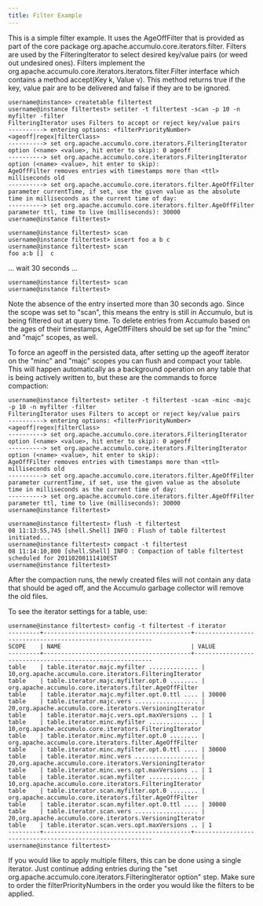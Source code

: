 ```yaml
---
title: Filter Example
---
```


This is a simple filter example.  It uses the AgeOffFilter that is provided as 
part of the core package org.apache.accumulo.core.iterators.filter.  Filters are used by
the FilteringIterator to select desired key/value pairs (or weed out undesired 
ones).  Filters implement the org.apache.accumulo.core.iterators.iterators.filter.Filter interface which 
contains a method accept(Key k, Value v).  This method returns true if the key, 
value pair are to be delivered and false if they are to be ignored.

    username@instance> createtable filtertest
    username@instance filtertest> setiter -t filtertest -scan -p 10 -n myfilter -filter
    FilteringIterator uses Filters to accept or reject key/value pairs
    ----------> entering options: <filterPriorityNumber> <ageoff|regex|filterClass>
    ----------> set org.apache.accumulo.core.iterators.FilteringIterator option (<name> <value>, hit enter to skip): 0 ageoff
    ----------> set org.apache.accumulo.core.iterators.FilteringIterator option (<name> <value>, hit enter to skip): 
    AgeOffFilter removes entries with timestamps more than <ttl> milliseconds old
    ----------> set org.apache.accumulo.core.iterators.filter.AgeOffFilter parameter currentTime, if set, use the given value as the absolute time in milliseconds as the current time of day: 
    ----------> set org.apache.accumulo.core.iterators.filter.AgeOffFilter parameter ttl, time to live (milliseconds): 30000
    username@instance filtertest> 
    
    username@instance filtertest> scan
    username@instance filtertest> insert foo a b c
    username@instance filtertest> scan
    foo a:b []	c
    
... wait 30 seconds ...
    
    username@instance filtertest> scan
    username@instance filtertest>

Note the absence of the entry inserted more than 30 seconds ago.  Since the
scope was set to "scan", this means the entry is still in Accumulo, but is
being filtered out at query time.  To delete entries from Accumulo based on
the ages of their timestamps, AgeOffFilters should be set up for the "minc"
and "majc" scopes, as well.

To force an ageoff in the persisted data, after setting up the ageoff iterator 
on the "minc" and "majc" scopes you can flush and compact your table. This will
happen automatically as a background operation on any table that is being 
actively written to, but these are the commands to force compaction:

    username@instance filtertest> setiter -t filtertest -scan -minc -majc -p 10 -n myfilter -filter
    FilteringIterator uses Filters to accept or reject key/value pairs
    ----------> entering options: <filterPriorityNumber> <ageoff|regex|filterClass>
    ----------> set org.apache.accumulo.core.iterators.FilteringIterator option (<name> <value>, hit enter to skip): 0 ageoff
    ----------> set org.apache.accumulo.core.iterators.FilteringIterator option (<name> <value>, hit enter to skip): 
    AgeOffFilter removes entries with timestamps more than <ttl> milliseconds old
    ----------> set org.apache.accumulo.core.iterators.filter.AgeOffFilter parameter currentTime, if set, use the given value as the absolute time in milliseconds as the current time of day: 
    ----------> set org.apache.accumulo.core.iterators.filter.AgeOffFilter parameter ttl, time to live (milliseconds): 30000
    username@instance filtertest> 
    
    username@instance filtertest> flush -t filtertest
    08 11:13:55,745 [shell.Shell] INFO : Flush of table filtertest initiated...
    username@instance filtertest> compact -t filtertest
    08 11:14:10,800 [shell.Shell] INFO : Compaction of table filtertest scheduled for 20110208111410EST
    username@instance filtertest> 

After the compaction runs, the newly created files will not contain any data that should be aged off, and the
Accumulo garbage collector will remove the old files.

To see the iterator settings for a table, use:

    username@instance filtertest> config -t filtertest -f iterator
    ---------+------------------------------------------+----------------------------------------------------------
    SCOPE    | NAME                                     | VALUE
    ---------+------------------------------------------+----------------------------------------------------------
    table    | table.iterator.majc.myfilter .............. | 10,org.apache.accumulo.core.iterators.FilteringIterator
    table    | table.iterator.majc.myfilter.opt.0 ........ | org.apache.accumulo.core.iterators.filter.AgeOffFilter
    table    | table.iterator.majc.myfilter.opt.0.ttl .... | 30000
    table    | table.iterator.majc.vers .................. | 20,org.apache.accumulo.core.iterators.VersioningIterator
    table    | table.iterator.majc.vers.opt.maxVersions .. | 1
    table    | table.iterator.minc.myfilter .............. | 10,org.apache.accumulo.core.iterators.FilteringIterator
    table    | table.iterator.minc.myfilter.opt.0 ........ | org.apache.accumulo.core.iterators.filter.AgeOffFilter
    table    | table.iterator.minc.myfilter.opt.0.ttl .... | 30000
    table    | table.iterator.minc.vers .................. | 20,org.apache.accumulo.core.iterators.VersioningIterator
    table    | table.iterator.minc.vers.opt.maxVersions .. | 1
    table    | table.iterator.scan.myfilter .............. | 10,org.apache.accumulo.core.iterators.FilteringIterator
    table    | table.iterator.scan.myfilter.opt.0 ........ | org.apache.accumulo.core.iterators.filter.AgeOffFilter
    table    | table.iterator.scan.myfilter.opt.0.ttl .... | 30000
    table    | table.iterator.scan.vers .................. | 20,org.apache.accumulo.core.iterators.VersioningIterator
    table    | table.iterator.scan.vers.opt.maxVersions .. | 1
    ---------+------------------------------------------+----------------------------------------------------------
    username@instance filtertest> 

If you would like to apply multiple filters, this can be done using a single
iterator. Just continue adding entries during the 
"set org.apache.accumulo.core.iterators.FilteringIterator option" step.
Make sure to order the filterPriorityNumbers in the order you would like
the filters to be applied.
